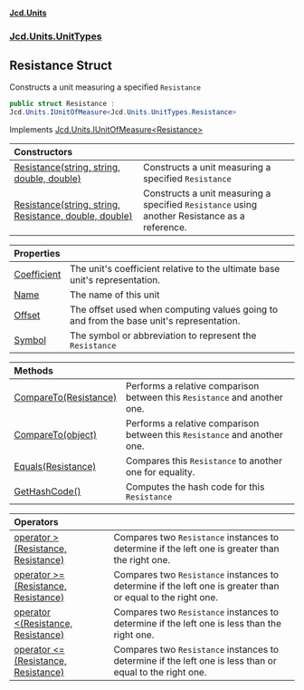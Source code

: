 #### [Jcd.Units](index.md 'index')
### [Jcd.Units.UnitTypes](Jcd.Units.UnitTypes.md 'Jcd.Units.UnitTypes')

## Resistance Struct

Constructs a unit measuring a specified `Resistance`

```csharp
public struct Resistance :
Jcd.Units.IUnitOfMeasure<Jcd.Units.UnitTypes.Resistance>
```

Implements [Jcd.Units.IUnitOfMeasure&lt;](Jcd.Units.IUnitOfMeasure_TUnits_.md 'Jcd.Units.IUnitOfMeasure<TUnits>')[Resistance](Jcd.Units.UnitTypes.Resistance.md 'Jcd.Units.UnitTypes.Resistance')[&gt;](Jcd.Units.IUnitOfMeasure_TUnits_.md 'Jcd.Units.IUnitOfMeasure<TUnits>')

| Constructors | |
| :--- | :--- |
| [Resistance(string, string, double, double)](Jcd.Units.UnitTypes.Resistance.Resistance(string,string,double,double).md 'Jcd.Units.UnitTypes.Resistance.Resistance(string, string, double, double)') | Constructs a unit measuring a specified `Resistance` |
| [Resistance(string, string, Resistance, double, double)](Jcd.Units.UnitTypes.Resistance.Resistance(string,string,Jcd.Units.UnitTypes.Resistance,double,double).md 'Jcd.Units.UnitTypes.Resistance.Resistance(string, string, Jcd.Units.UnitTypes.Resistance, double, double)') | Constructs a unit measuring a specified `Resistance` using another Resistance as a reference. |

| Properties | |
| :--- | :--- |
| [Coefficient](Jcd.Units.UnitTypes.Resistance.Coefficient.md 'Jcd.Units.UnitTypes.Resistance.Coefficient') | The unit's coefficient relative to the ultimate base unit's representation. |
| [Name](Jcd.Units.UnitTypes.Resistance.Name.md 'Jcd.Units.UnitTypes.Resistance.Name') | The name of this unit |
| [Offset](Jcd.Units.UnitTypes.Resistance.Offset.md 'Jcd.Units.UnitTypes.Resistance.Offset') | The offset used when computing values going to and from the base unit's representation. |
| [Symbol](Jcd.Units.UnitTypes.Resistance.Symbol.md 'Jcd.Units.UnitTypes.Resistance.Symbol') | The symbol or abbreviation to represent the `Resistance` |

| Methods | |
| :--- | :--- |
| [CompareTo(Resistance)](Jcd.Units.UnitTypes.Resistance.CompareTo(Jcd.Units.UnitTypes.Resistance).md 'Jcd.Units.UnitTypes.Resistance.CompareTo(Jcd.Units.UnitTypes.Resistance)') | Performs a relative comparison between this `Resistance` and another one. |
| [CompareTo(object)](Jcd.Units.UnitTypes.Resistance.CompareTo(object).md 'Jcd.Units.UnitTypes.Resistance.CompareTo(object)') | Performs a relative comparison between this `Resistance` and another one. |
| [Equals(Resistance)](Jcd.Units.UnitTypes.Resistance.Equals(Jcd.Units.UnitTypes.Resistance).md 'Jcd.Units.UnitTypes.Resistance.Equals(Jcd.Units.UnitTypes.Resistance)') | Compares this `Resistance` to another one for equality. |
| [GetHashCode()](Jcd.Units.UnitTypes.Resistance.GetHashCode().md 'Jcd.Units.UnitTypes.Resistance.GetHashCode()') | Computes the hash code for this `Resistance` |

| Operators | |
| :--- | :--- |
| [operator &gt;(Resistance, Resistance)](Jcd.Units.UnitTypes.Resistance.op_GreaterThan(Jcd.Units.UnitTypes.Resistance,Jcd.Units.UnitTypes.Resistance).md 'Jcd.Units.UnitTypes.Resistance.op_GreaterThan(Jcd.Units.UnitTypes.Resistance, Jcd.Units.UnitTypes.Resistance)') | Compares two `Resistance` instances to determine if the left one is greater than the right one. |
| [operator &gt;=(Resistance, Resistance)](Jcd.Units.UnitTypes.Resistance.op_GreaterThanOrEqual(Jcd.Units.UnitTypes.Resistance,Jcd.Units.UnitTypes.Resistance).md 'Jcd.Units.UnitTypes.Resistance.op_GreaterThanOrEqual(Jcd.Units.UnitTypes.Resistance, Jcd.Units.UnitTypes.Resistance)') | Compares two `Resistance` instances to determine if the left one is greater than or equal to the right one. |
| [operator &lt;(Resistance, Resistance)](Jcd.Units.UnitTypes.Resistance.op_LessThan(Jcd.Units.UnitTypes.Resistance,Jcd.Units.UnitTypes.Resistance).md 'Jcd.Units.UnitTypes.Resistance.op_LessThan(Jcd.Units.UnitTypes.Resistance, Jcd.Units.UnitTypes.Resistance)') | Compares two `Resistance` instances to determine if the left one is less than the right one. |
| [operator &lt;=(Resistance, Resistance)](Jcd.Units.UnitTypes.Resistance.op_LessThanOrEqual(Jcd.Units.UnitTypes.Resistance,Jcd.Units.UnitTypes.Resistance).md 'Jcd.Units.UnitTypes.Resistance.op_LessThanOrEqual(Jcd.Units.UnitTypes.Resistance, Jcd.Units.UnitTypes.Resistance)') | Compares two `Resistance` instances to determine if the left one is less than or equal to the right one. |
